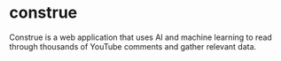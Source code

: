 # construe
Construe is a web application that uses AI and machine learning to read through thousands of YouTube comments and gather relevant data.
